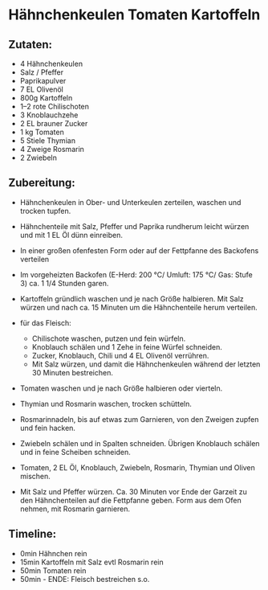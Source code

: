 Hähnchenkeulen Tomaten Kartoffeln
==================================

Zutaten:
---------------
 * 4 Hähnchenkeulen
 * Salz / Pfeffer
 * Paprikapulver
 * 7 EL Olivenöl
 * 800g Kartoffeln
 * 1–2 rote Chilischoten
 * 3 Knoblauchzehe
 * 2 EL brauner Zucker
 * 1 kg Tomaten
 * 5 Stiele Thymian
 * 4 Zweige Rosmarin
 * 2 Zwiebeln


Zubereitung:
--------------

 - Hähnchenkeulen in Ober- und Unterkeulen zerteilen, waschen und trocken tupfen.
 - Hähnchenteile mit Salz, Pfeffer und Paprika rundherum leicht würzen und mit 1 EL Öl dünn einreiben. 
 - In einer großen ofenfesten Form oder auf der Fettpfanne des Backofens verteilen 
 - Im vorgeheizten Backofen (E-Herd: 200 °C/ Umluft: 175 °C/ Gas: Stufe 3) ca. 1 1/4 Stunden garen.

 - Kartoffeln gründlich waschen und je nach Größe halbieren. Mit Salz würzen und nach ca. 15 Minuten um die Hähnchenteile herum verteilen.
 - für das Fleisch:
    - Chilischote waschen, putzen und fein würfeln. 
    - Knoblauch schälen und 1 Zehe in feine Würfel schneiden.
    - Zucker, Knoblauch, Chili und 4 EL Olivenöl verrühren. 
    - Mit Salz würzen, und damit die Hähnchenkeulen während der letzten 30 Minuten bestreichen.
 - Tomaten waschen und je nach Größe halbieren oder vierteln. 
 - Thymian und Rosmarin waschen, trocken schütteln. 
 - Rosmarinnadeln, bis auf etwas zum Garnieren, von den Zweigen zupfen und fein hacken.
 - Zwiebeln schälen und in Spalten schneiden. Übrigen Knoblauch schälen und in feine Scheiben schneiden.
 -  Tomaten, 2 EL Öl, Knoblauch, Zwiebeln, Rosmarin, Thymian und Oliven mischen.
 - Mit Salz und Pfeffer würzen. Ca. 30 Minuten vor Ende der Garzeit zu den Hähnchenteilen auf die Fettpfanne geben. Form aus dem Ofen nehmen, mit Rosmarin garnieren.


Timeline:
--------------
 -  0min Hähnchen rein
 - 15min Kartoffeln mit Salz evtl Rosmarin rein
 - 50min Tomaten rein
 - 50min - ENDE: Fleisch bestreichen s.o.

